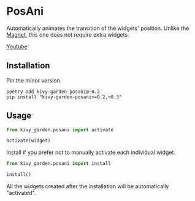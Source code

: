 # PosAni

Automatically animates the transition of the widgets' position.
Unlike the [Magnet](https://github.com/kivy-garden/garden.magnet), this one does not require extra widgets.

[Youtube](https://youtu.be/Lb2zzaq3i0E)


## Installation

Pin the minor version.

```text
poetry add kivy-garden-posani@~0.2
pip install "kivy-garden-posani>=0.2,<0.3"
```

## Usage

```python
from kivy_garden.posani import activate

activate(widget)
```

Install if you prefer not to manually activate each individual widget.

```python
from kivy_garden.posani import install

install()
```

All the widgets created after the installation will be automatically "activated".

